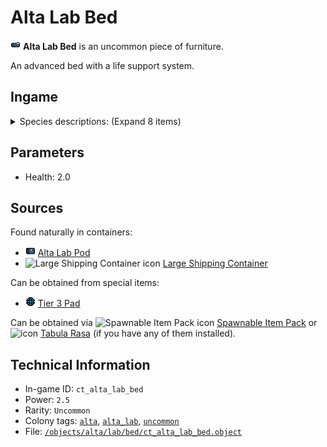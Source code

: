 # Alta Lab Bed

<img src="https://raw.githubusercontent.com/Ceterai/Enternia/main/objects/alta/lab/bed/icon.png" alt="Alta Lab Bed icon" loading="lazy" height="16px" width="auto" /> **Alta Lab Bed** is an uncommon piece of furniture.

An advanced bed with a life support system.

## Ingame

<details markdown="1"><summary>Species descriptions: (Expand 8 items)</summary>

- Alta: These beds are good for ensuring one's safety. They are also very comfortable.
- Apex: The most comfortable bed in the universe.
- Avian: Once you lie here, you won't want to get up.
- Floran: Floran sssink into bed, forget about ssstabbing for just a moment.
- Glitch: Blissful. Truly, there is no better bed than this.
- Human: The most fun I've had in bed since I ate cheese before going to sleep.
- Hylotl: I am speechless with wonder at how comfortable this bed is.
- Novakid: This has to be the best darn bed I've slept in.

</details>

## Parameters

- Health: 2.0

## Sources

Found naturally in containers:

- <img src="https://raw.githubusercontent.com/Ceterai/Enternia/main/objects/alta/lab/pod/icon.png" alt="Alta Lab Pod icon" loading="lazy" height="16px" width="auto" /> [Alta Lab Pod](https://ceterai.github.io/MyEnternia/Wiki/AltaLabPod)
- <img src="https://starbounder.org/mediawiki/images/e/e4/Large_Shipping_Container.png" alt="Large Shipping Container icon" loading="lazy" height="12px" width="30px" /> [Large Shipping Container](https://starbounder.org/Large_Shipping_Container)

Can be obtained from special items:

- <img src="https://raw.githubusercontent.com/Ceterai/Enternia/main/items/active/alta/loot/tier3.png" alt="Tier 3 Pad icon" loading="lazy" height="16px" width="auto" /> [Tier 3 Pad](https://ceterai.github.io/MyEnternia/Wiki/Tier3Pad)

Can be obtained via <img src="https://raw.githubusercontent.com/Silverfeelin/Starbound-SpawnableItemPack/master/interface/sip/iconSmall.png" alt="Spawnable Item Pack icon" width="18" height="14"/> [Spawnable Item Pack](https://steamcommunity.com/sharedfiles/filedetails/?id=733665104) or <img src="https://steamuserimages-a.akamaihd.net/ugc/263843960696222713/3EC9A7C005541F7D577EBCB8C5736B4EFC9973D6/" alt="icon" width="8" height="12"/> [Tabula Rasa](https://community.playstarbound.com/resources/the-tabula-rasa.3222/) (if you have any of them installed).

## Technical Information

- In-game ID: `ct_alta_lab_bed`
- Power: `2.5`
- Rarity: `Uncommon`
- Colony tags: [`alta`](https://ceterai.github.io/MyEnternia/Wiki/Tags/Alta), [`alta_lab`](https://ceterai.github.io/MyEnternia/Wiki/Tags/AltaLab), [`uncommon`](https://ceterai.github.io/MyEnternia/Wiki/Tags/Uncommon)
- File: [`/objects/alta/lab/bed/ct_alta_lab_bed.object`](https://github.com/Ceterai/Enternia/blob/main/objects/alta/lab/bed/ct_alta_lab_bed.object)
